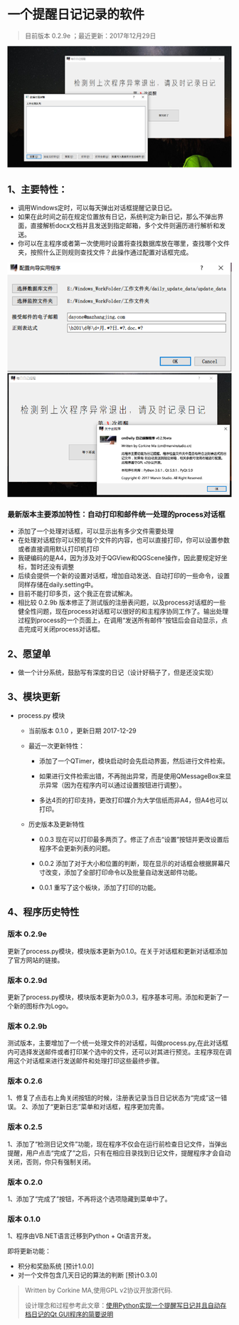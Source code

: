 # 一个提醒日记记录的软件

>
>目前版本 0.2.9e ；最近更新：2017年12月29日
>
![PIC1](/Media/daily1.png)

## 1、主要特性：
- 调用Windows定时，可以每天弹出对话框提醒记录日记。
- 如果在此时间之前在规定位置放有日记，系统判定为新日记，那么不弹出界面，直接解析docx文档并且发送到指定邮箱，多个文件则遍历进行解析和发送。
- 你可以在主程序或者第一次使用时设置将查找数据库放在哪里，查找哪个文件夹，按照什么正则规则查找文件？此操作通过配置对话框完成。

![](/Media/daily2.png)
![](/Media/daily3.png)

### 最新版本主要添加特性：自动打印和邮件统一处理的process对话框
- 添加了一个处理对话框，可以显示出有多少文件需要处理
- 在处理对话框你可以预览每个文件的内容，也可以直接打印，你可以设置参数或者直接调用默认打印机打印
- 我硬编码的是A4，因为涉及对于QGView和QGScene操作，因此要规定好坐标，暂时还没有调整
- 后续会提供一个新的设置对话框，增加自动发送、自动打印的一些命令，设置同样存储在daily.setting中。
- 目前不能打印多页，这个我正在尝试解决。
- 相比较 0.2.9b 版本修正了测试版的注册表问题，以及process对话框的一些健全性问题，现在process对话框可以很好的和主程序协同工作了。输出处理过程到process的一个页面上，在调用“发送所有邮件”按钮后会自动显示，点击完成可关闭process对话框。

## 2、愿望单
- 做一个计分系统，鼓励写有深度的日记（设计好稿子了，但是还没实现）

## 3、模块更新
- process.py 模块
    
    - 当前版本 0.1.0 ，更新日期 2017-12-29

    - 最近一次更新特性：
    
        - 添加了一个QTimer，模块启动时会先启动界面，然后进行文件检索。
        
        - 如果进行文件检索出错，不再抛出异常，而是使用QMessageBox来显示异常（因为在程序内可以通过设置按钮进行调整）。
    
        - 多达4页的打印支持，更改打印媒介为大学信纸而非A4，但A4也可以打印。

    - 历史版本及更新特性

        - 0.0.3  现在可以打印最多两页了。修正了点击“设置”按钮并更改设置后程序不会更新列表的问题。

        - 0.0.2  添加了对于大小和位置的判断，现在显示的对话框会根据屏幕尺寸改变，添加了全部打印命令以及批量自动发送邮件功能。

        - 0.0.1  重写了这个板块，添加了打印的功能。

## 4、程序历史特性

### 版本 0.2.9e

更新了process.py模块，模块版本更新为0.1.0。在关于对话框和更新对话框添加了官方网站的链接。

### 版本 0.2.9d

更新了process.py模块，模块版本更新为0.0.3，程序基本可用。添加和更新了一个新的图标作为Logo。

### 版本 0.2.9b

测试版本，主要增加了一个统一处理文件的对话框，叫做process.py,在此对话框内可选择发送邮件或者打印某个选中的文件，还可以对其进行预览。主程序现在调用这个对话框来进行发送邮件和处理打印这些最终步骤。

### 版本 0.2.6

1、修复了点击右上角关闭按钮的时候，注册表记录当日日记状态为“完成”这一错误。
2、添加了“更新日志”菜单和对话框，程序更加完善。

### 版本 0.2.5

1、添加了“检测日记文件”功能，现在程序不仅会在运行前检查日记文件，当弹出提醒，用户点击“完成了”之后，只有在相应目录找到日记文件，提醒程序才会自动关闭，否则，你只有强制关闭。

### 版本 0.2.0

1、添加了“完成了”按钮，不再将这个选项隐藏到菜单中了。

### 版本 0.1.0

1、程序由VB.NET语言迁移到Python + Qt语言开发。

即将更新功能：

- 积分和奖励系统 [预计1.0.0]
- 对一个文件包含几天日记的算法的判断 [预计0.3.0]

> Written by Corkine MA,使用GPL v2协议开放源代码.
>
> 设计理念和过程参考此文章：[使用Python实现一个提醒写日记并且自动存档日记的Qt GUI程序的简要说明](http://blog.mazhangjing.com/2017/10/22/docx_to_mailbox/)